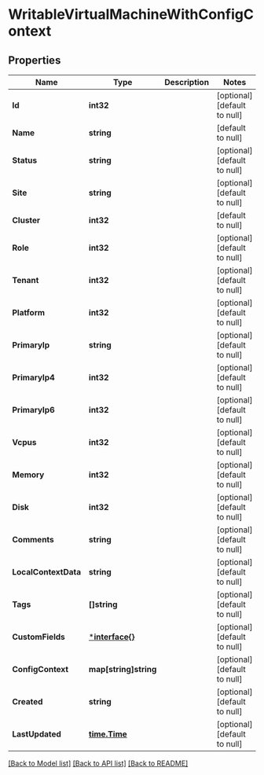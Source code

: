 # WritableVirtualMachineWithConfigContext

## Properties
Name | Type | Description | Notes
------------ | ------------- | ------------- | -------------
**Id** | **int32** |  | [optional] [default to null]
**Name** | **string** |  | [default to null]
**Status** | **string** |  | [optional] [default to null]
**Site** | **string** |  | [optional] [default to null]
**Cluster** | **int32** |  | [default to null]
**Role** | **int32** |  | [optional] [default to null]
**Tenant** | **int32** |  | [optional] [default to null]
**Platform** | **int32** |  | [optional] [default to null]
**PrimaryIp** | **string** |  | [optional] [default to null]
**PrimaryIp4** | **int32** |  | [optional] [default to null]
**PrimaryIp6** | **int32** |  | [optional] [default to null]
**Vcpus** | **int32** |  | [optional] [default to null]
**Memory** | **int32** |  | [optional] [default to null]
**Disk** | **int32** |  | [optional] [default to null]
**Comments** | **string** |  | [optional] [default to null]
**LocalContextData** | **string** |  | [optional] [default to null]
**Tags** | **[]string** |  | [optional] [default to null]
**CustomFields** | [***interface{}**](interface{}.md) |  | [optional] [default to null]
**ConfigContext** | **map[string]string** |  | [optional] [default to null]
**Created** | **string** |  | [optional] [default to null]
**LastUpdated** | [**time.Time**](time.Time.md) |  | [optional] [default to null]

[[Back to Model list]](../README.md#documentation-for-models) [[Back to API list]](../README.md#documentation-for-api-endpoints) [[Back to README]](../README.md)


